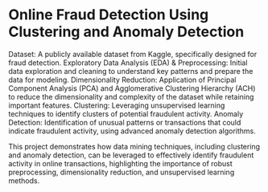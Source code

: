 # Online Fraud Detection Using Clustering and Anomaly Detection

Dataset: A publicly available dataset from Kaggle, specifically designed for fraud detection.
Exploratory Data Analysis (EDA) & Preprocessing: Initial data exploration and cleaning to understand key patterns and prepare the data for modeling.
Dimensionality Reduction: Application of Principal Component Analysis (PCA) and Agglomerative Clustering Hierarchy (ACH) to reduce the dimensionality and complexity of the dataset while retaining important features.
Clustering: Leveraging unsupervised learning techniques to identify clusters of potential fraudulent activity.
Anomaly Detection: Identification of unusual patterns or transactions that could indicate fraudulent activity, using advanced anomaly detection algorithms.

This project demonstrates how data mining techniques, including clustering and anomaly detection, can be leveraged to effectively identify fraudulent activity in online transactions, highlighting the importance of robust preprocessing, dimensionality reduction, and unsupervised learning methods.
